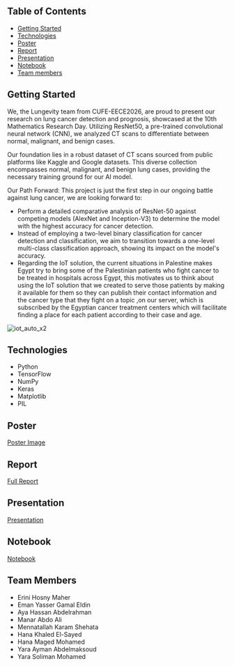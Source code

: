 ## Table of Contents

* [Getting Started](#getting-started)
* [Technologies](#technologies)
* [Poster](#poster)
* [Report](#report)
* [Presentation](#presentation)
* [Notebook](#notebook)
* [Team members](#team-members)

## Getting Started
We, the Lungevity team from CUFE-EECE2026, are proud to present our research on lung cancer detection and prognosis, showcased at the 10th Mathematics Research Day. Utilizing ResNet50, a pre-trained convolutional neural network (CNN), we analyzed CT scans to differentiate between normal, malignant, and benign cases.

Our foundation lies in a robust dataset of CT scans sourced from public platforms like Kaggle and Google datasets. This diverse collection encompasses normal, malignant, and benign lung cases, providing the necessary training ground for our AI model.

Our Path Forward:
This project is just the first step in our ongoing battle against lung cancer, we are looking forward to: 
* Perform a detailed comparative analysis of ResNet-50 against competing models (AlexNet and 
Inception-V3) to determine the model with the highest accuracy for cancer detection.
* Instead of employing a two-level binary classification for cancer detection and classification, we 
aim to transition towards a one-level multi-class classification approach, showing its impact on 
the model's accuracy.
* Regarding the IoT solution, the current situations in Palestine makes Egypt try to bring some of 
the Palestinian patients who fight cancer to be treated in hospitals across Egypt, this motivates 
us to think about using the IoT solution that we created to serve those patients by making it 
available for them so they can publish their contact information and the cancer type that they 
fight on a topic ,on our server, which is subscribed by the Egyptian cancer treatment centers 
which will facilitate finding a place for each patient according to their case and age.

![iot_auto_x2](https://github.com/hannahmagedd609/Lungevity/assets/143964935/b65d5a3a-51ad-4756-8750-996fd185551f)





## Technologies
- Python
- TensorFlow
- NumPy
- Keras
- Matplotlib
- PIL


## Poster
[Poster Image](Lungevity_team_poster.pdf)


## Report

[Full Report](Lungevity_team_FinalReport.pdf)

## Presentation
[Presentation](Lungevity_team_presentation.pptx)

## Notebook
[Notebook](https://colab.research.google.com/drive/1MW95A6dtN7-isAp6lO3sGsEo3_PENubE)

## Team Members
- Erini Hosny Maher 
- Eman Yasser Gamal Eldin 
- Aya Hassan Abdelrahman 
- Manar Abdo Ali 
- Mennatallah Karam Shehata 
- Hana Khaled El-Sayed 
- Hana Maged Mohamed 
- Yara Ayman Abdelmaksoud 
- Yara Soliman Mohamed 

